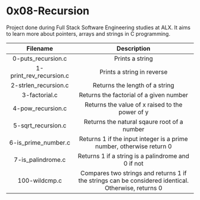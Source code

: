 # 0x08-Recursion

Project done during Full Stack Software Engineering studies at ALX. It aims to learn more about pointers, arrays and strings in C programming.

|         Filename        |                                             Description                                             |
|:-----------------------:|:---------------------------------------------------------------------------------------------------:|
| 0-puts_recursion.c      | Prints a string                                                                                     |
| 1-print_rev_recursion.c | Prints a string in reverse                                                                          |
| 2-strlen_recursion.c    | Returns the length of a string                                                                      |
| 3-factorial.c           | Returns the factorial of a given number                                                             |
| 4-pow_recursion.c       | Returns the value of x raised to the power of y                                                     |
| 5-sqrt_recursion.c      | Returns the natural sqaure root of a number                                                         |
| 6-is_prime_number.c     | Returns 1 if the input integer is a prime number, otherwise return 0                                |
| 7-is_palindrome.c       | Returns 1 if a string is a palindrome and 0 if not                                                  |
| 100-wildcmp.c           | Compares two strings and returns 1 if the strings can be considered identical. Otherwise, returns 0 |
